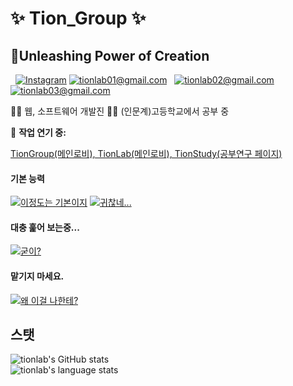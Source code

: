 # ✨ Tion_Group ✨  
## 🔮Unleashing Power of Creation

   [![Instagram](https://img.shields.io/static/v1?label=Instagram&message=%20&color=orange&logo=Instagram&style=flat-square&logoColor=white)](https://www.instagram.com/not._.tion)
   [![tionlab01@gmail.com](https://img.shields.io/static/v1?label=tionlab01@gmail.com&message=%20&color=red&logo=gmail&style=flat-square&logoColor=white)](mailto:tionlab01@gmail.com)  
   [![tionlab02@gmail.com](https://img.shields.io/static/v1?label=tionlab02@gmail.com&message=%20&color=yellow&logo=gmail&style=flat-square&logoColor=white)](mailto:tionlab02@gmail.com)  
   [![tionlab03@gmail.com](https://img.shields.io/static/v1?label=tionlab03@gmail.com&message=%20&color=blue&logo=gmail&style=flat-square&logoColor=white)](mailto:tionlab03@gmail.com)  
  

👨‍💻 웹, 소프트웨어 개발진
👨‍🎓 (인문계)고등학교에서 공부 중 

🚧 **작업 연기 중:** 

[TionGroup(메인로비), TionLab(메인로비), TionStudy(공부연구 페이지)](about:blank)


#### 기본 능력
[![이정도는 기본이지](https://skillicons.dev/icons?i=vscode,js,react,html,css,arduino,ae,discord,bots,git,github,heroku,instagram,md,mongodb,netlify,nodejs,ps,powershell)](about:black)
[![귀찮네...](https://skillicons.dev/icons?i=au,blender,ai,py,ts)](about:black)

#### 대충 훑어 보는중...
[![굳이?](https://skillicons.dev/icons?i=linux,go)](about:black)

#### 맡기지 마세요.
[![왜 이걸 나한테?](https://skillicons.dev/icons?i=cs,cpp,raspberrypi,ruby,c,wordpress)](about:black)

## 스탯
![tionlab's GitHub stats](https://github-readme-stats.vercel.app/api?username=tionlab&count_private=true&theme=radical)<br>
![tionlab's language stats](https://github-readme-stats.vercel.app/api/top-langs/?username=tionlab&langs_count=8&layout=compact&theme=radical)



